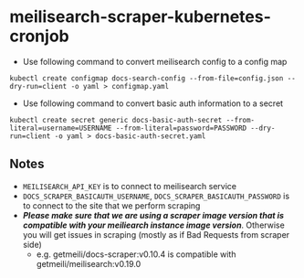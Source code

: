 # meilisearch-scraper-kubernetes-cronjob

- Use following command to convert meilisearch config to a config map
```
kubectl create configmap docs-search-config --from-file=config.json --dry-run=client -o yaml > configmap.yaml
```

- Use following command to convert basic auth information to a secret
```
kubectl create secret generic docs-basic-auth-secret --from-literal=username=USERNAME --from-literal=password=PASSWORD --dry-run=client -o yaml > docs-basic-auth-secret.yaml
```

## Notes
- `MEILISEARCH_API_KEY` is to connect to meilisearch service
- `DOCS_SCRAPER_BASICAUTH_USERNAME`, `DOCS_SCRAPER_BASICAUTH_PASSWORD` is to connect to the site that we perform scraping
- ***Please make sure that we are using a scraper image version that is compatible with your meiliearch instance image version***. Otherwise you will get issues in scraping (mostly as if Bad Requests from scraper side)
  - e.g. getmeili/docs-scraper:v0.10.4 is compatible with getmeili/meilisearch:v0.19.0
